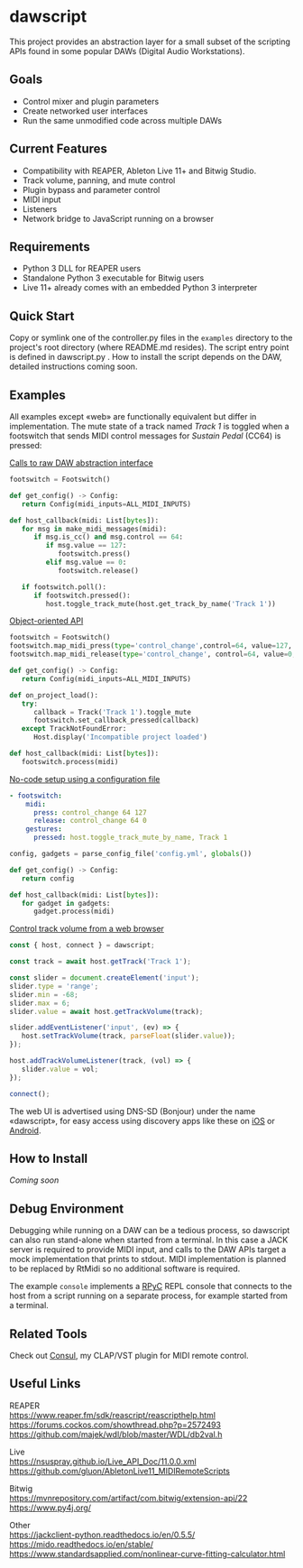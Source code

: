 dawscript
=========
This project provides an abstraction layer for a small subset of the scripting
APIs found in some popular DAWs (Digital Audio Workstations).

Goals
-----
- Control mixer and plugin parameters
- Create networked user interfaces
- Run the same unmodified code across multiple DAWs

Current Features
----------------
- Compatibility with REAPER, Ableton Live 11+ and Bitwig Studio.
- Track volume, panning, and mute control
- Plugin bypass and parameter control
- MIDI input
- Listeners
- Network bridge to JavaScript running on a browser

Requirements
------------
- Python 3 DLL for REAPER users
- Standalone Python 3 executable for Bitwig users
- Live 11+ already comes with an embedded Python 3 interpreter

Quick Start
-----------
Copy or symlink one of the controller.py files in the `examples` directory to
the project's root directory (where README.md resides). The script entry point
is defined in dawscript.py . How to install the script depends on the DAW,
detailed instructions coming soon.

Examples
--------
All examples except «web» are functionally equivalent but differ in
implementation. The mute state of a track named *Track 1* is toggled when a
footswitch that sends MIDI control messages for *Sustain Pedal* (CC64)
is pressed:

[Calls to raw DAW abstraction interface](https://github.com/lucianoiam/dawscript/blob/master/examples/raw/controller.py)
```python
footswitch = Footswitch()

def get_config() -> Config:
   return Config(midi_inputs=ALL_MIDI_INPUTS)

def host_callback(midi: List[bytes]):
   for msg in make_midi_messages(midi):
      if msg.is_cc() and msg.control == 64:
         if msg.value == 127:
            footswitch.press()
         elif msg.value == 0:
            footswitch.release()

   if footswitch.poll():
      if footswitch.pressed():
         host.toggle_track_mute(host.get_track_by_name('Track 1'))
```

[Object-oriented API](https://github.com/lucianoiam/dawscript/blob/master/examples/objects/controller.py)
```python
footswitch = Footswitch()
footswitch.map_midi_press(type='control_change',control=64, value=127, omni=True)
footswitch.map_midi_release(type='control_change', control=64, value=0, omni=True)

def get_config() -> Config:
   return Config(midi_inputs=ALL_MIDI_INPUTS)

def on_project_load():
   try:
      callback = Track('Track 1').toggle_mute
      footswitch.set_callback_pressed(callback)
   except TrackNotFoundError:
      Host.display('Incompatible project loaded')

def host_callback(midi: List[bytes]):
   footswitch.process(midi)
```

[No-code setup using a configuration file](https://github.com/lucianoiam/dawscript/blob/master/examples/config_file/config.yml)
```yaml
- footswitch:
    midi:
      press: control_change 64 127
      release: control_change 64 0
    gestures:
      pressed: host.toggle_track_mute_by_name, Track 1
```
```python
config, gadgets = parse_config_file('config.yml', globals())

def get_config() -> Config:
   return config

def host_callback(midi: List[bytes]):
   for gadget in gadgets:
      gadget.process(midi)
```

[Control track volume from a web browser](https://github.com/lucianoiam/dawscript/blob/master/examples/web/htdocs/example.js)
```javascript
const { host, connect } = dawscript;

const track = await host.getTrack('Track 1');

const slider = document.createElement('input');
slider.type = 'range';
slider.min = -68;
slider.max = 6;
slider.value = await host.getTrackVolume(track);

slider.addEventListener('input', (ev) => {
   host.setTrackVolume(track, parseFloat(slider.value));
});

host.addTrackVolumeListener(track, (vol) => {
   slider.value = vol;
});

connect();
```

The web UI is advertised using DNS-SD (Bonjour) under the name «dawscript»,
for easy access using discovery apps like these on [iOS](https://apps.apple.com/app/abc-bonjour/id1172137819)
or [Android](https://play.google.com/store/apps/details?id=de.wellenvogel.bonjourbrowser).

How to Install
--------------
*Coming soon*

Debug Environment
-----------------
Debugging while running on a DAW can be a tedious process, so dawscript can also
run stand-alone when started from a terminal. In this case a JACK server is
required to provide MIDI input, and calls to the DAW APIs target a mock
implementation that prints to stdout. MIDI implementation is planned to be
replaced by RtMidi so no additional software is required.

The example `console` implements a [RPyC](https://github.com/tomerfiliba-org/rpyc)
REPL console that connects to the host from a script running on a separate
process, for example started from a terminal.

Related Tools
-------------
Check out [Consul](https://github.com/lucianoiam/consul), my CLAP/VST plugin
for MIDI remote control.

Useful Links
------------
REAPER \
https://www.reaper.fm/sdk/reascript/reascripthelp.html \
https://forums.cockos.com/showthread.php?p=2572493 \
https://github.com/majek/wdl/blob/master/WDL/db2val.h

Live \
https://nsuspray.github.io/Live_API_Doc/11.0.0.xml \
https://github.com/gluon/AbletonLive11_MIDIRemoteScripts

Bitwig \
https://mvnrepository.com/artifact/com.bitwig/extension-api/22 \
https://www.py4j.org/

Other \
https://jackclient-python.readthedocs.io/en/0.5.5/ \
https://mido.readthedocs.io/en/stable/ \
https://www.standardsapplied.com/nonlinear-curve-fitting-calculator.html

